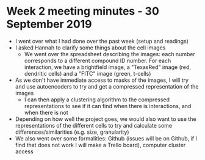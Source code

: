 # Week 2 meeting minutes - 30 September 2019

* I went over what I had done over the past week (setup and readings)
* I asked Hannah to clarify some things about the cell images
    * We went over the spreadsheet describing the images: each number corresponds to a different compound ID number. For each interaction, we have a brightfield image, a "TexasRed" image (red, dendritic cells) and a "FITC" image (green, t-cells)
* As we don't have immediate access to masks of the images, I will try and use autoencoders to try and get a compressed representation of the images
    * I can then apply a clustering algorithm to the compressed representations to see if it can find when there is interactions, and when there is not
* Depending on how well the project goes, we would also want to use the representations of the different cells to try and calculate some differences/similarities (e.g. size, granularity)
* We also went over some formalities: Github (issues will be on Github, if I find that does not work I will make a Trello board), computer cluster access
